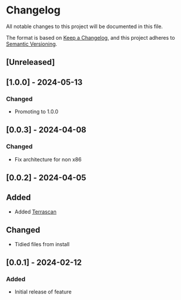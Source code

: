 <!-- markdownlint-disable MD003 MD024 -->

# Changelog

All notable changes to this project will be documented in this file.

The format is based on [Keep a Changelog](https://keepachangelog.com/en/1.0.0/),
and this project adheres to [Semantic Versioning](https://semver.org/spec/v2.0.0.html).

## [Unreleased]

## [1.0.0] - 2024-05-13

### Changed

- Promoting to 1.0.0

## [0.0.3] - 2024-04-08

### Changed

- Fix architecture for non x86

## [0.0.2] - 2024-04-05

## Added

- Added [Terrascan](https://github.com/tenable/terrascan)

## Changed

- Tidied files from install

## [0.0.1] - 2024-02-12

### Added

- Initial release of feature
